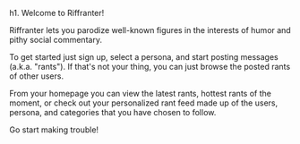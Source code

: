 h1. Welcome to Riffranter!

Riffranter lets you parodize well-known figures in the interests of humor and pithy social commentary.

To get started just sign up, select a persona, and start posting messages (a.k.a. "rants"). If that's not your thing, you can just browse the posted rants of other users.

From your homepage you can view the latest rants, hottest rants of the moment, or check out your personalized rant feed made up of the users, persona, and categories that you have chosen to follow.

Go start making trouble!
